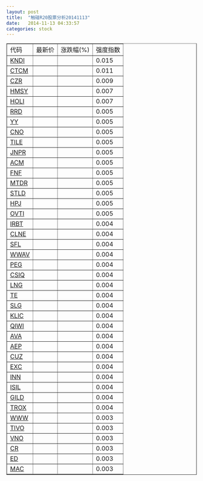 ```yaml
---
layout: post
title:  "触碰R20股票分析20141113"
date:   2014-11-13 04:33:57
categories: stock
---
```

<script type="text/javascript">
var stockList = []
stockList.push('gb_kndi');
stockList.push('gb_ctcm');
stockList.push('gb_czr');
stockList.push('gb_hmsy');
stockList.push('gb_holi');
stockList.push('gb_rrd');
stockList.push('gb_yy');
stockList.push('gb_cno');
stockList.push('gb_tile');
stockList.push('gb_jnpr');
stockList.push('gb_acm');
stockList.push('gb_fnf');
stockList.push('gb_mtdr');
stockList.push('gb_stld');
stockList.push('gb_hpj');
stockList.push('gb_ovti');
stockList.push('gb_irbt');
stockList.push('gb_clne');
stockList.push('gb_sfl');
stockList.push('gb_wwav');
stockList.push('gb_peg');
stockList.push('gb_csiq');
stockList.push('gb_lng');
stockList.push('gb_te');
stockList.push('gb_slg');
stockList.push('gb_klic');
stockList.push('gb_qiwi');
stockList.push('gb_ava');
stockList.push('gb_aep');
stockList.push('gb_cuz');
stockList.push('gb_exc');
stockList.push('gb_inn');
stockList.push('gb_isil');
stockList.push('gb_gild');
stockList.push('gb_trox');
stockList.push('gb_www');
stockList.push('gb_tivo');
stockList.push('gb_vno');
stockList.push('gb_cr');
stockList.push('gb_ed');
stockList.push('gb_mac');
</script>

<table border="1">
 <tr>
 <td>代码</td>
  <td>最新价</td>
  <td>涨跌幅(%)</td>
 <td>强度指数</td>
</tr>
  <tr id="kndi"><td><a href="http://stock.finance.sina.com.cn/usstock/quotes/KNDI.html" target="_blank">KNDI</a></td><td></td><td></td><td>0.015</td></tr>
  <tr id="ctcm"><td><a href="http://stock.finance.sina.com.cn/usstock/quotes/CTCM.html" target="_blank">CTCM</a></td><td></td><td></td><td>0.011</td></tr>
  <tr id="czr"><td><a href="http://stock.finance.sina.com.cn/usstock/quotes/CZR.html" target="_blank">CZR</a></td><td></td><td></td><td>0.009</td></tr>
  <tr id="hmsy"><td><a href="http://stock.finance.sina.com.cn/usstock/quotes/HMSY.html" target="_blank">HMSY</a></td><td></td><td></td><td>0.007</td></tr>
  <tr id="holi"><td><a href="http://stock.finance.sina.com.cn/usstock/quotes/HOLI.html" target="_blank">HOLI</a></td><td></td><td></td><td>0.007</td></tr>
  <tr id="rrd"><td><a href="http://stock.finance.sina.com.cn/usstock/quotes/RRD.html" target="_blank">RRD</a></td><td></td><td></td><td>0.005</td></tr>
  <tr id="yy"><td><a href="http://stock.finance.sina.com.cn/usstock/quotes/YY.html" target="_blank">YY</a></td><td></td><td></td><td>0.005</td></tr>
  <tr id="cno"><td><a href="http://stock.finance.sina.com.cn/usstock/quotes/CNO.html" target="_blank">CNO</a></td><td></td><td></td><td>0.005</td></tr>
  <tr id="tile"><td><a href="http://stock.finance.sina.com.cn/usstock/quotes/TILE.html" target="_blank">TILE</a></td><td></td><td></td><td>0.005</td></tr>
  <tr id="jnpr"><td><a href="http://stock.finance.sina.com.cn/usstock/quotes/JNPR.html" target="_blank">JNPR</a></td><td></td><td></td><td>0.005</td></tr>
  <tr id="acm"><td><a href="http://stock.finance.sina.com.cn/usstock/quotes/ACM.html" target="_blank">ACM</a></td><td></td><td></td><td>0.005</td></tr>
  <tr id="fnf"><td><a href="http://stock.finance.sina.com.cn/usstock/quotes/FNF.html" target="_blank">FNF</a></td><td></td><td></td><td>0.005</td></tr>
  <tr id="mtdr"><td><a href="http://stock.finance.sina.com.cn/usstock/quotes/MTDR.html" target="_blank">MTDR</a></td><td></td><td></td><td>0.005</td></tr>
  <tr id="stld"><td><a href="http://stock.finance.sina.com.cn/usstock/quotes/STLD.html" target="_blank">STLD</a></td><td></td><td></td><td>0.005</td></tr>
  <tr id="hpj"><td><a href="http://stock.finance.sina.com.cn/usstock/quotes/HPJ.html" target="_blank">HPJ</a></td><td></td><td></td><td>0.005</td></tr>
  <tr id="ovti"><td><a href="http://stock.finance.sina.com.cn/usstock/quotes/OVTI.html" target="_blank">OVTI</a></td><td></td><td></td><td>0.005</td></tr>
  <tr id="irbt"><td><a href="http://stock.finance.sina.com.cn/usstock/quotes/IRBT.html" target="_blank">IRBT</a></td><td></td><td></td><td>0.004</td></tr>
  <tr id="clne"><td><a href="http://stock.finance.sina.com.cn/usstock/quotes/CLNE.html" target="_blank">CLNE</a></td><td></td><td></td><td>0.004</td></tr>
  <tr id="sfl"><td><a href="http://stock.finance.sina.com.cn/usstock/quotes/SFL.html" target="_blank">SFL</a></td><td></td><td></td><td>0.004</td></tr>
  <tr id="wwav"><td><a href="http://stock.finance.sina.com.cn/usstock/quotes/WWAV.html" target="_blank">WWAV</a></td><td></td><td></td><td>0.004</td></tr>
  <tr id="peg"><td><a href="http://stock.finance.sina.com.cn/usstock/quotes/PEG.html" target="_blank">PEG</a></td><td></td><td></td><td>0.004</td></tr>
  <tr id="csiq"><td><a href="http://stock.finance.sina.com.cn/usstock/quotes/CSIQ.html" target="_blank">CSIQ</a></td><td></td><td></td><td>0.004</td></tr>
  <tr id="lng"><td><a href="http://stock.finance.sina.com.cn/usstock/quotes/LNG.html" target="_blank">LNG</a></td><td></td><td></td><td>0.004</td></tr>
  <tr id="te"><td><a href="http://stock.finance.sina.com.cn/usstock/quotes/TE.html" target="_blank">TE</a></td><td></td><td></td><td>0.004</td></tr>
  <tr id="slg"><td><a href="http://stock.finance.sina.com.cn/usstock/quotes/SLG.html" target="_blank">SLG</a></td><td></td><td></td><td>0.004</td></tr>
  <tr id="klic"><td><a href="http://stock.finance.sina.com.cn/usstock/quotes/KLIC.html" target="_blank">KLIC</a></td><td></td><td></td><td>0.004</td></tr>
  <tr id="qiwi"><td><a href="http://stock.finance.sina.com.cn/usstock/quotes/QIWI.html" target="_blank">QIWI</a></td><td></td><td></td><td>0.004</td></tr>
  <tr id="ava"><td><a href="http://stock.finance.sina.com.cn/usstock/quotes/AVA.html" target="_blank">AVA</a></td><td></td><td></td><td>0.004</td></tr>
  <tr id="aep"><td><a href="http://stock.finance.sina.com.cn/usstock/quotes/AEP.html" target="_blank">AEP</a></td><td></td><td></td><td>0.004</td></tr>
  <tr id="cuz"><td><a href="http://stock.finance.sina.com.cn/usstock/quotes/CUZ.html" target="_blank">CUZ</a></td><td></td><td></td><td>0.004</td></tr>
  <tr id="exc"><td><a href="http://stock.finance.sina.com.cn/usstock/quotes/EXC.html" target="_blank">EXC</a></td><td></td><td></td><td>0.004</td></tr>
  <tr id="inn"><td><a href="http://stock.finance.sina.com.cn/usstock/quotes/INN.html" target="_blank">INN</a></td><td></td><td></td><td>0.004</td></tr>
  <tr id="isil"><td><a href="http://stock.finance.sina.com.cn/usstock/quotes/ISIL.html" target="_blank">ISIL</a></td><td></td><td></td><td>0.004</td></tr>
  <tr id="gild"><td><a href="http://stock.finance.sina.com.cn/usstock/quotes/GILD.html" target="_blank">GILD</a></td><td></td><td></td><td>0.004</td></tr>
  <tr id="trox"><td><a href="http://stock.finance.sina.com.cn/usstock/quotes/TROX.html" target="_blank">TROX</a></td><td></td><td></td><td>0.004</td></tr>
  <tr id="www"><td><a href="http://stock.finance.sina.com.cn/usstock/quotes/WWW.html" target="_blank">WWW</a></td><td></td><td></td><td>0.003</td></tr>
  <tr id="tivo"><td><a href="http://stock.finance.sina.com.cn/usstock/quotes/TIVO.html" target="_blank">TIVO</a></td><td></td><td></td><td>0.003</td></tr>
  <tr id="vno"><td><a href="http://stock.finance.sina.com.cn/usstock/quotes/VNO.html" target="_blank">VNO</a></td><td></td><td></td><td>0.003</td></tr>
  <tr id="cr"><td><a href="http://stock.finance.sina.com.cn/usstock/quotes/CR.html" target="_blank">CR</a></td><td></td><td></td><td>0.003</td></tr>
  <tr id="ed"><td><a href="http://stock.finance.sina.com.cn/usstock/quotes/ED.html" target="_blank">ED</a></td><td></td><td></td><td>0.003</td></tr>
  <tr id="mac"><td><a href="http://stock.finance.sina.com.cn/usstock/quotes/MAC.html" target="_blank">MAC</a></td><td></td><td></td><td>0.003</td></tr>
</table>
